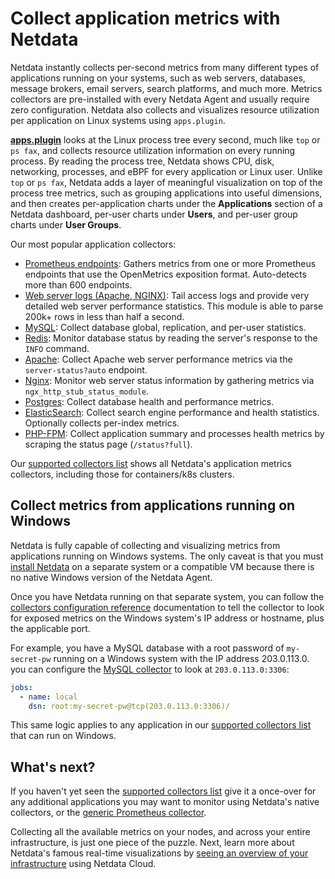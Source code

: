 <!--
title: "Collect application metrics with Netdata"
sidebar_label: "Application metrics"
description: "Monitor and troubleshoot every application on your infrastructure with per-second metrics, zero configuration, and meaningful charts."
custom_edit_url: "https://github.com/netdata/netdata/edit/master/docs/collect/application-metrics.md"
learn_status: "Published"
learn_topic_type: "Concepts"
learn_rel_path: "Concepts"
-->

# Collect application metrics with Netdata

Netdata instantly collects per-second metrics from many different types of applications running on your systems, such as
web servers, databases, message brokers, email servers, search platforms, and much more. Metrics collectors are
pre-installed with every Netdata Agent and usually require zero configuration. Netdata also collects and visualizes
resource utilization per application on Linux systems using `apps.plugin`.

[**apps.plugin**](https://github.com/netdata/netdata/blob/master/src/collectors/apps.plugin/README.md) looks at the Linux process tree every second, much like `top` or
`ps fax`, and collects resource utilization information on every running process. By reading the process tree, Netdata
shows CPU, disk, networking, processes, and eBPF for every application or Linux user. Unlike `top` or `ps fax`, Netdata
adds a layer of meaningful visualization on top of the process tree metrics, such as grouping applications into useful
dimensions, and then creates per-application charts under the **Applications** section of a Netdata dashboard, per-user
charts under **Users**, and per-user group charts under **User Groups**.

Our most popular application collectors:

- [Prometheus endpoints](https://github.com/netdata/netdata/blob/master/src/go/collectors/go.d.plugin/modules/prometheus/README.md): Gathers
  metrics from one or more Prometheus endpoints that use the OpenMetrics exposition format. Auto-detects more than 600
  endpoints.
- [Web server logs (Apache, NGINX)](https://github.com/netdata/netdata/blob/master/src/go/collectors/go.d.plugin/modules/weblog/README.md):
  Tail access logs and provide very detailed web server performance statistics. This module is able to parse 200k+
  rows in less than half a second.
- [MySQL](https://github.com/netdata/netdata/blob/master/src/go/collectors/go.d.plugin/modules/mysql/README.md): Collect database global,
  replication, and per-user statistics.
- [Redis](https://github.com/netdata/netdata/blob/master/src/go/collectors/go.d.plugin/modules/redis/README.md): Monitor database status by
  reading the server's response to the `INFO` command.
- [Apache](https://github.com/netdata/netdata/blob/master/src/go/collectors/go.d.plugin/modules/apache/README.md): Collect Apache web server
  performance metrics via the `server-status?auto` endpoint.
- [Nginx](https://github.com/netdata/netdata/blob/master/src/go/collectors/go.d.plugin/modules/nginx/README.md): Monitor web server status
  information by gathering metrics via `ngx_http_stub_status_module`.
- [Postgres](https://github.com/netdata/netdata/blob/master/src/go/collectors/go.d.plugin/modules/postgres/README.md): Collect database health
  and performance metrics.
- [ElasticSearch](https://github.com/netdata/netdata/blob/master/src/go/collectors/go.d.plugin/modules/elasticsearch/README.md): Collect search
  engine performance and health statistics. Optionally collects per-index metrics.
- [PHP-FPM](https://github.com/netdata/netdata/blob/master/src/go/collectors/go.d.plugin/modules/phpfpm/README.md): Collect application summary
  and processes health metrics by scraping the status page (`/status?full`).

Our [supported collectors list](https://github.com/netdata/netdata/blob/master/src/collectors/COLLECTORS.md#service-and-application-collectors) shows all Netdata's
application metrics collectors, including those for containers/k8s clusters.

## Collect metrics from applications running on Windows

Netdata is fully capable of collecting and visualizing metrics from applications running on Windows systems. The only
caveat is that you must [install Netdata](https://github.com/netdata/netdata/blob/master/packaging/installer/README.md) on a separate system or a compatible VM because there
is no native Windows version of the Netdata Agent.

Once you have Netdata running on that separate system, you can follow the [collectors configuration reference](https://github.com/netdata/netdata/blob/master/src/collectors/REFERENCE.md) documentation to tell the collector to look for exposed metrics on the Windows system's IP
address or hostname, plus the applicable port.

For example, you have a MySQL database with a root password of `my-secret-pw` running on a Windows system with the IP
address 203.0.113.0. you can configure the [MySQL
collector](https://github.com/netdata/netdata/blob/master/src/go/collectors/go.d.plugin/modules/mysql/README.md) to look at `203.0.113.0:3306`:

```yml
jobs:
  - name: local
    dsn: root:my-secret-pw@tcp(203.0.113.0:3306)/
```

This same logic applies to any application in our [supported collectors
list](https://github.com/netdata/netdata/blob/master/src/collectors/COLLECTORS.md#service-and-application-collectors) that can run on Windows.

## What's next?

If you haven't yet seen the [supported collectors list](https://github.com/netdata/netdata/blob/master/src/collectors/COLLECTORS.md) give it a once-over for any
additional applications you may want to monitor using Netdata's native collectors, or the [generic Prometheus
collector](https://github.com/netdata/netdata/blob/master/src/go/collectors/go.d.plugin/modules/prometheus/README.md).

Collecting all the available metrics on your nodes, and across your entire infrastructure, is just one piece of the
puzzle. Next, learn more about Netdata's famous real-time visualizations by [seeing an overview of your
infrastructure](https://github.com/netdata/netdata/blob/master/docs/visualize/overview-infrastructure.md) using Netdata Cloud.


